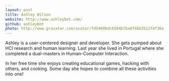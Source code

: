 ```yaml
---
layout: post
title: Ashley Wilson
website: http://www.ashleybot.com/
github: ashleybot
photo: http://www.gravatar.com/avatar/fd5460bdc6504b7ba0f46b3512f4f36e.png?size=180
---
```


Ashley is a user-centered designer and developer. She gets pumped about HCI research and human learning. Last year she lived in Portugal where she completed a dual-masters in Human-Computer Interaction.

In her free time she enjoys creating educational games, hacking with others, and cooking. Some day she hopes to combine all these activities into one!
